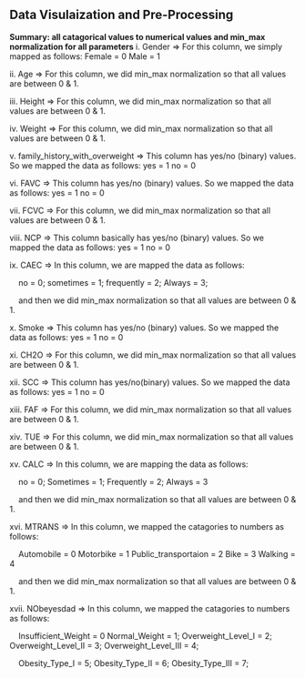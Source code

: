## Data Visulaization and Pre-Processing
**Summary: all catagorical values to numerical values and min_max normalization for all parameters**
i. Gender
=> For this column, we simply mapped as follows:
Female = 0
Male = 1

ii. Age 
=> For this column, we did min_max normalization so that all values are between 0 & 1.

iii. Height
=> For this column, we did min_max normalization so that all values are between 0 & 1.

iv. Weight
=> For this column, we did min_max normalization so that all values are between 0 & 1.

v. family_history_with_overweight
=> This column has yes/no (binary) values. So we mapped the data as follows:
yes = 1
no = 0

vi. FAVC
=> This column has yes/no (binary) values. So we mapped the data as follows:
yes = 1
no = 0

vii. FCVC
=> For this column, we did min_max normalization so that all values are between 0 & 1.

viii. NCP
=> This column basically has yes/no (binary) values. So we mapped the data as follows:
yes = 1
no = 0

ix. CAEC
=> In this column, we are mapped the data as follows:


&nbsp;&nbsp;&nbsp;&nbsp;no = 0;
sometimes = 1;
frequently = 2;
Always = 3;


&nbsp;&nbsp;&nbsp;&nbsp;and then we did min_max normalization so that all values are between 0 & 1.

x. Smoke
=> This column has yes/no (binary) values. So we mapped the data as follows:
yes = 1
no = 0

xi. CH2O
=> For this column, we did min_max normalization so that all values are between 0 & 1.

xii. SCC
=> This column has yes/no(binary) values. So we mapped the data as follows:
yes = 1
no = 0

xiii. FAF
=> For this column, we did min_max normalization so that all values are between 0 & 1.

xiv. TUE
=> For this column, we did min_max normalization so that all values are between 0 & 1.

xv. CALC
=> In this column, we are mapping the data as follows:

&nbsp;&nbsp;&nbsp;&nbsp;no = 0;
Sometimes = 1;
Frequently = 2;
Always = 3

&nbsp;&nbsp;&nbsp;&nbsp;and then we did min_max normalization so that all values are between 0 & 1.

xvi. MTRANS
=> In this column, we mapped the catagories to numbers as follows:

&nbsp;&nbsp;&nbsp;&nbsp;Automobile = 0
Motorbike = 1
Public_transportaion = 2
Bike = 3
Walking = 4

&nbsp;&nbsp;&nbsp;&nbsp;and then we did min_max normalization so that all values are between 0 & 1.

xvii. NObeyesdad
=> In this column, we mapped the catagories to numbers as follows:

&nbsp;&nbsp;&nbsp;&nbsp;Insufficient_Weight = 0
Normal_Weight = 1;
Overweight_Level_I = 2;
Overweight_Level_II = 3;
Overweight_Level_III = 4;


&nbsp;&nbsp;&nbsp;&nbsp;Obesity_Type_I = 5;
Obesity_Type_II = 6;
Obesity_Type_III = 7;



